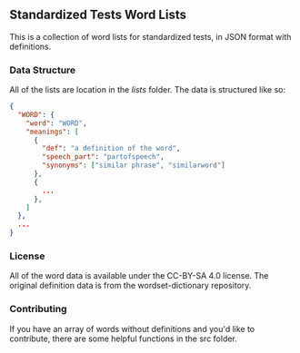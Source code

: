 ## Standardized Tests Word Lists
This is a collection of word lists for standardized tests, in JSON format with definitions.

### Data Structure
All of the lists are location in the _lists_ folder. The data is structured like so:

```JSON
{
  "WORD": {
    "word": "WORD",
    "meanings": [
      {
        "def": "a definition of the word",
        "speech_part": "partofspeech",
        "synonyms": ["similar phrase", "similarword"]
      },
      {
        ...
      },
    ]
  },
  ...
}
```

### License
All of the word data is available under the CC-BY-SA 4.0 license. The original definition data is from the wordset-dictionary repository.

### Contributing
If you have an array of words without definitions and you'd like to contribute, there are some helpful functions in the src folder. 